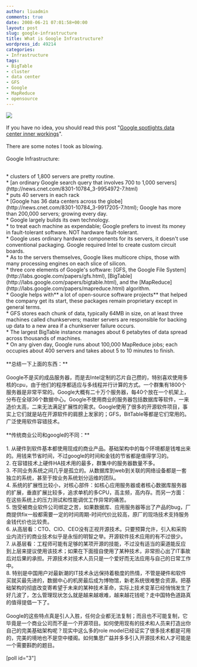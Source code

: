 ```yaml
---
author: liuadmin
comments: true
date: 2008-06-21 07:01:58+00:00
layout: post
slug: google-infrastructure
title: What is Google Infrastructure?
wordpress_id: 49214
categories:
- Infrastructure
tags:
- BigTable
- cluster
- data center
- GFS
- Google
- MapReduce
- opensource
---
```


![](http://i.i.com.com/cnwk.1d/i/bto/20080529/Google_data_center_c2000_Jeff_Dean_400x318.jpg)<br /><br />If you have no idea, you should read this post "[Google spotlights data center inner workings](http://news.cnet.com/8301-10784_3-9955184-7.html?tag=blog.1)".<br /><br />There are some notes I took as blowing.<br /><br />Google Infrastructure:<br />

<br />	
  * clusters of 1,800 servers are pretty routine.
<br />	
  * [an ordinary Google search query that involves 700 to 1,000 servers](http://news.cnet.com/8301-10784_3-9954972-7.html)
<br />	
  * puts 40 servers in each rack
<br />	
  * [Google has 36 data centers across the globe](http://news.cnet.com/8301-10784_3-9917205-7.html); Google has more than 200,000 servers; growing every day.
<br />	
  * Google largely builds its own technology.
<br />	
  * to treat each machine as expendable; Google prefers to invest its money in fault-tolerant software. NOT hardware  fault-tolerant.
<br />	
  * Google uses ordinary hardware components for its servers, it doesn't use conventional packaging. Google required Intel to create custom circuit boards.
<br />	
  * As to the servers themselves, Google likes multicore chips, those with many processing engines on each slice of silicon.
<br />	
  * three core elements of Google's software: [GFS, the Google File System](http://labs.google.com/papers/gfs.html), [BigTable](http://labs.google.com/papers/bigtable.html), and the [MapReduce](http://labs.google.com/papers/mapreduce.html) algorithm.
<br />	
  * Google helps with** a lot of open-source software projects** that helped the company get its start, these packages remain proprietary except in general terms.
<br />	
  * GFS stores each chunk of data, typically 64MB in size, on at least three machines called chunkservers; master servers are responsible for backing up data to a new area if a chunkserver failure occurs.
<br />	
  * The largest BigTable instance manages about 6 petabytes of data spread across thousands of machines.
<br />	
  * On any given day, Google runs about 100,000 MapReduce jobs; each occupies about 400 servers and takes about 5 to 10 minutes to finish.
<br /><br />**总结一下上面的东西：**<br /><br />Google不是买的成品服务器，而是去Intel定制的芯片自己攒的，特别喜欢使用多核的cpu，由于他们的程序都适应与多线程并行计算的方式。一个群集有1800个服务器是非常平常的。Google大概有二十万个服务器，每40个放在一个机架上，分布在全球36个数据中心。Google不使用商业的服务器包括数据库等软件，一来造价太高，二来无法满足扩展性的需求。Google使用了很多的开源软件项目，事实上它们就是站在开源软件的肩膀上发家的；GFS，BitTable等都是它们常用的。广泛使用软件容错技术。<br /><br />**传统商业公司和google的不同：**<br />

<br />	
  1. 从硬件到软件基本都使用现成的商业产品。基础架构中的每个环境都是钱堆出来的。用钱来节省时间，不过google的时间和金钱的节省都是值得学习的。
<br />	
  2. 在容错技术上硬件HA技术用的最多，群集中的服务器数量不多。
<br />	
  3. 不同业务系统之间几乎是孤立的。从数据库到web到关联的网络设备都是一套独立的系统，甚至于按业务系统划分运维的团队。
<br />	
  4. 系统的扩展性比较小，对核心部件：如核心应用服务器或者核心数据库服务器的扩展，垂直扩展比较多，追求单机的多CPU，高主频，高内存。而另一方面：在这些系统上的压力测试和性能调优工作异常的痛苦。
<br />	
  5. 饱受被商业软件公司绑定之苦，如果数据库、应用服务器等出了产品的bug，厂商提供fix一般都需要一定的时间周期-时间代价比较高，原厂的现场技术支持服务金钱代价也比较贵。
<br />	
  6. 从高层看：CTO、CIO、CEO没有正视开源技术。只要预算允许，引入和采购业内流行的商业技术似乎是永恒的明智之举。开源软件技术应用的有不过很少。
<br />	
  7. 从基层看：工程师可能有足够的某项开源的技能，不过没有适当的渠道能反应到上层来提议使用该技术；如果在下面擅自使用了某种技术，非常担心出了IT事故后对后果的承担。开源技术对技术人员只是一个爱好而无法应用与自己的日常工作中。
<br />	
  8. 特别是中国用户对最新潮的IT技术永远保持着极度的热情，不管是硬件和软件买就买最先进的，数据中心的机房最后成为博物馆，新老系统很难整合资源。把基础架构的彻底改变寄希望于未来的某种技术革命，实际上技术变革已经悄悄发生了好几波了，怎么管理现状怎么就是越来越艰难，越来越花钱呢？走中国特色道路真的值得提倡一下了。
<br /><br />Google的这些特点真是引人入胜，任何企业都无法复制；而且也不可能复制，它毕竟是一个商业公司而不是一个开源项目。如何使用现有的技术和人员来打造出你自己的完美基础架构呢？现实中这么多的role model已经证实了很多技术都是可用的，完美的境地也不是空中楼阁。如何集思广益并多多引入开源技术和人才可能是一个需要斟酌的题目。<br /><br />[poll id="3"]
